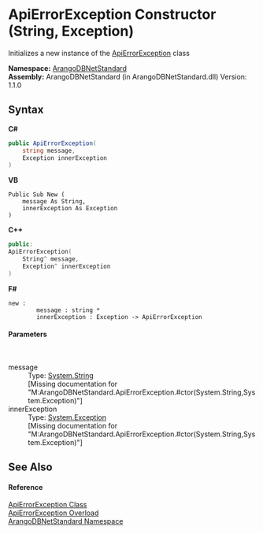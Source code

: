 # ApiErrorException Constructor (String, Exception)
 

Initializes a new instance of the <a href="0a4502e4-4207-2375-a5f2-66eb56e92746">ApiErrorException</a> class

**Namespace:**&nbsp;<a href="069489ce-b545-4054-943a-23b806da64e9">ArangoDBNetStandard</a><br />**Assembly:**&nbsp;ArangoDBNetStandard (in ArangoDBNetStandard.dll) Version: 1.1.0

## Syntax

**C#**<br />
``` C#
public ApiErrorException(
	string message,
	Exception innerException
)
```

**VB**<br />
``` VB
Public Sub New ( 
	message As String,
	innerException As Exception
)
```

**C++**<br />
``` C++
public:
ApiErrorException(
	String^ message, 
	Exception^ innerException
)
```

**F#**<br />
``` F#
new : 
        message : string * 
        innerException : Exception -> ApiErrorException
```


#### Parameters
&nbsp;<dl><dt>message</dt><dd>Type: <a href="https://docs.microsoft.com/dotnet/api/system.string" target="_blank" rel="noopener noreferrer">System.String</a><br />\[Missing <param name="message"/> documentation for "M:ArangoDBNetStandard.ApiErrorException.#ctor(System.String,System.Exception)"\]</dd><dt>innerException</dt><dd>Type: <a href="https://docs.microsoft.com/dotnet/api/system.exception" target="_blank" rel="noopener noreferrer">System.Exception</a><br />\[Missing <param name="innerException"/> documentation for "M:ArangoDBNetStandard.ApiErrorException.#ctor(System.String,System.Exception)"\]</dd></dl>

## See Also


#### Reference
<a href="0a4502e4-4207-2375-a5f2-66eb56e92746">ApiErrorException Class</a><br /><a href="ed0cffe7-6b0b-aee5-2c1d-ff17edc374ba">ApiErrorException Overload</a><br /><a href="069489ce-b545-4054-943a-23b806da64e9">ArangoDBNetStandard Namespace</a><br />